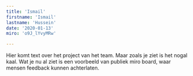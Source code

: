 ```yaml
---
title: 'Ismail'
firstname: 'Ismail'
lastname: 'Hussein'
date: '2020-01-13'
miro: 'o9J_lYvyMRw'

---
```


Hier komt text over het project van het team. Maar zoals je ziet is het nogal kaal. Wat je nu al ziet is een voorbeeld van publiek miro board, waar mensen feedback kunnen achterlaten.

